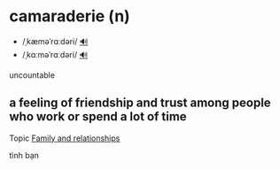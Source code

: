 # camaraderie (n)

- /ˌkæməˈrɑːdəri/ [🔊](https://www.oxfordlearnersdictionaries.com/media/english/uk_pron/c/cal/calib/calibre__gb_1.mp3)
- /ˌkɑːməˈrɑːdəri/ [🔊](https://www.oxfordlearnersdictionaries.com/media/english/uk_pron/c/cal/calib/calibre__gb_1.mp3)

uncountable

## a feeling of friendship and trust among people who work or spend a lot of time

Topic [Family and relationships](../topics/family-and-relationships.md#family--relationships)

tình bạn